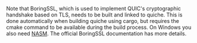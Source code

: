 Note that BoringSSL, which is used to implement QUIC's cryptographic handshake based on TLS,
needs to be built and linked to quiche. This is done automatically when building quiche using cargo,
but requires the cmake command to be available during the build process.
On Windows you also need [NASM](https://www.nasm.us/pub/nasm/releasebuilds/2.15.05/win64/).
The official BoringSSL documentation has more details.